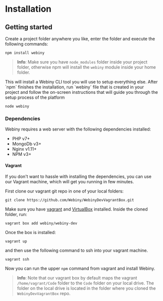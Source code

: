 # Installation

## Getting started

Create a project folder anywhere you like, enter the folder and execute the following commands:

```
npm install webiny
```
> **Info**: Make sure you have `node_modules` folder inside your project folder, otherwise npm will install the `webiny` module inside your home folder.


This will install a Webiny CLI tool you will use to setup everything else. After \`npm\` finishes the installation, run \`webiny\` file that is created in your project and follow the on-screen instructions that will guide you through the setup process of the platform

```
node webiny
```

### Dependencies

Webiny requires a web server with the following dependencies installed:
* PHP v7+
* MongoDb v3+
* Nginx v1.11+
* NPM v3+

#### Vagrant
If you don't want to hassle with installing the dependencies, you can use our Vagrant machine, which will get you running in few minutes.

First clone our vagrant git repo in one of your local folders:

```
git clone https://github.com/Webiny/WebinyDevVagrantBox.git
```

Make sure you have [vagrant](https://www.vagrantup.com/downloads.html) and [VirtualBox](https://www.virtualbox.org/wiki/Downloads) installed. Inside the cloned folder, run:

```
vagrant box add webiny/webiny-dev
```

Once the box is installed:

```
vagrant up
```

and then use the following command to ssh into your vagrant machine.

```
vagrant ssh
```

Now you can run the upper `npm` command from vagrant and install Webiny.


> **Info**: Note that our vagrant box by default maps the vagrant `/home/vagrant/Code` folder to the `Code` folder on your local drive. The folder on the local drive is located in the folder where you cloned the `WebinyDevVagrantBox` repo.

